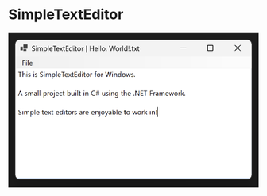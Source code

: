 # SimpleTextEditor

![alt text](https://github.com/thomasdiggs/SimpleTextEditor/blob/main/Screenshot.png?raw=true)
